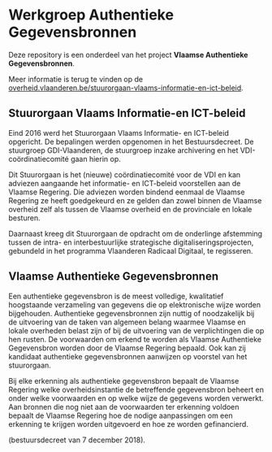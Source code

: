 # Werkgroep Authentieke Gegevensbronnen

Deze repository is een onderdeel van het project **Vlaamse Authentieke Gegevensbronnen**.

Meer informatie is terug te vinden op de [overheid.vlaanderen.be/stuurorgaan-vlaams-informatie-en-ict-beleid](https://overheid.vlaanderen.be/stuurorgaan-vlaams-informatie-en-ict-beleid).

## Stuurorgaan Vlaams Informatie-en ICT-beleid

Eind 2016 werd het Stuurorgaan Vlaams Informatie- en ICT-beleid opgericht. De bepalingen werden opgenomen in het Bestuursdecreet. De stuurgroep GDI-Vlaanderen, de stuurgroep inzake archivering en het VDI-coördinatiecomité gaan hierin op.

Dit Stuurorgaan is het (nieuwe) coördinatiecomité voor de VDI en kan adviezen aangaande het informatie- en ICT-beleid voorstellen aan de Vlaamse Regering. Die adviezen worden bindend eenmaal de Vlaamse Regering ze heeft goedgekeurd en ze gelden dan zowel binnen de Vlaamse overheid zelf als tussen de Vlaamse overheid en de provinciale en lokale besturen. 

Daarnaast kreeg dit Stuurorgaan de opdracht om de onderlinge afstemming tussen de intra- en interbestuurlijke strategische digitaliseringsprojecten, gebundeld in het programma Vlaanderen Radicaal Digitaal, te regisseren.

## Vlaamse Authentieke Gegevensbronnen

Een authentieke gegevensbron is de meest volledige, kwalitatief hoogstaande verzameling van gegevens die op elektronische wijze worden bijgehouden. Authentieke gegevensbronnen zijn nuttig of noodzakelijk bij de uitvoering van de taken van algemeen belang waarmee Vlaamse en lokale overheden belast zijn of bij de uitvoering van de verplichtingen die op hen rusten. De voorwaarden om erkend te worden als Vlaamse Authentieke Gegevensbron worden door de Vlaamse Regering bepaald. Ook kan zij kandidaat authentieke gegevensbronnen aanwijzen op voorstel van het stuurorgaan.

Bij elke erkenning als authentieke gegevensbron bepaalt de Vlaamse Regering welke overheidsinstantie de betreffende gegevensbron beheert en onder welke voorwaarden en op welke wijze de gegevens worden verwerkt. Aan bronnen die nog niet aan de voorwaarden ter erkenning voldoen bepaalt de Vlaamse Regering hoe de nodige aanpassingen om een erkenning te krijgen worden uitgevoerd en hoe ze worden gefinancierd. 

(bestuursdecreet van 7 december 2018).
